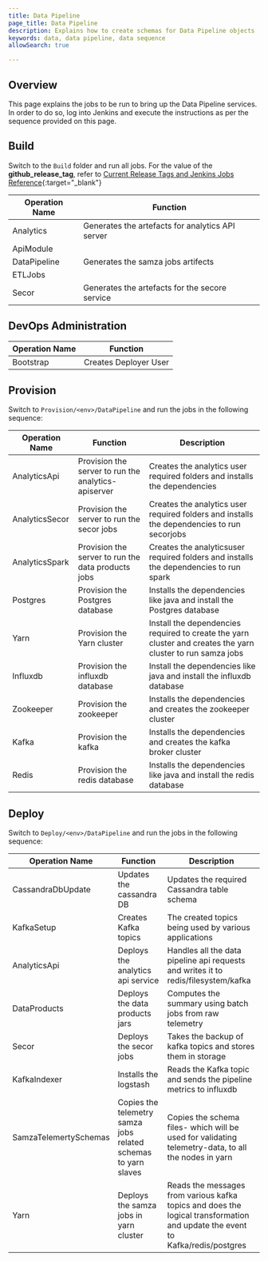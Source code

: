 ```yaml
---
title: Data Pipeline
page_title: Data Pipeline
description: Explains how to create schemas for Data Pipeline objects
keywords: data, data pipeline, data sequence 
allowSearch: true

---
```


## Overview

This page explains the jobs to be run to bring up the Data Pipeline services. In order to do so, log into Jenkins and execute the instructions as per the sequence provided on this page.

## Build

Switch to the `Build` folder and run all jobs. For the value of the **github_release_tag**, refer to [Current Release Tags and Jenkins Jobs Reference](developer-docs/server-installation/current_release_tags_n_jenkins_jobs){:target="_blank"}


| Operation Name | Function              |
| -------------- | --------------------- |
| Analytics      | Generates the artefacts for analytics API server|
| ApiModule      |     |
| DataPipeline   | Generates the samza jobs artifects|
| ETLJobs        |     |
| Secor          | Generates the artefacts for the secore service|

## DevOps Administration

| Operation Name | Function              |
| -------------- | --------------------- |
| Bootstrap      | Creates Deployer User |

## Provision

Switch to `Provision/<env>/DataPipeline` and run the jobs in the following sequence: 


| Operation Name | Function              | Description|
| -------------- | --------------------- |-------------|
| AnalyticsApi   | Provision the server to run the analytics-apiserver| Creates the analytics user required folders and installs the dependencies|
| AnalyticsSecor | Provision the server to run the secor jobs | Creates the analytics user required folders and installs the dependencies to run secorjobs|
| AnalyticsSpark | Provision the server to run the data products jobs| Creates the analyticsuser required folders and installs the dependencies to run spark|
| Postgres       | Provision the Postgres database| Installs the dependencies like java and install the Postgres database|
| Yarn           | Provision the Yarn cluster | Install the dependencies required to create the yarn cluster and creates the yarn cluster to run samza jobs|
| Influxdb       | Provision the influxdb database| Install the dependencies like java and install the influxdb database|
| Zookeeper      | Provision the zookeeper| Installs the dependencies and creates the zookeeper cluster
| Kafka          | Provision the kafka| Installs the dependencies and creates the kafka broker cluster
| Redis          | Provision the redis database | Installs the dependencies like java and install the redis database

## Deploy

Switch to `Deploy/<env>/DataPipeline` and run the jobs in the following sequence:


| Operation Name | Function              | Description |
| -------------- | --------------------- |-------------- |
| CassandraDbUpdate| Updates the cassandra DB |Updates the required Cassandra table schema|
| KafkaSetup       | Creates Kafka topics |The created topics being used by various applications| Handles all the data pipeline api requests and writes it to redis/filesystem/kafka
| AnalyticsApi     | Deploys the analytics api service | Handles all the data pipeline api requests and writes it to redis/filesystem/kafka
| DataProducts     | Deploys the data products jars | Computes the summary using batch jobs from raw telemetry
| Secor            | Deploys the secor jobs | Takes the backup of kafka topics and stores them in storage
| KafkaIndexer     | Installs the logstash | Reads the Kafka topic and sends the pipeline metrics to influxdb |
| SamzaTelemertySchemas|Copies the telemetry samza jobs related schemas to yarn slaves| Copies the schema files- which will be used for validating telemetry-data, to all the nodes in yarn |
| Yarn             | Deploys the samza jobs in yarn cluster| Reads the messages from various kafka topics and does the logical transformation and update the event to Kafka/redis/postgres|
